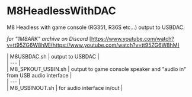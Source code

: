 # M8HeadlessWithDAC
M8 Headless with game console (RG351, R36S etc...) output to USBDAC.

*for "1M8ARK" archive on Discord*
[https://www.youtube.com/watch?v=tt95ZG6W8hM](https://www.youtube.com/watch?v=tt95ZG6W8hM)

| M8USBDAC.sh | output to USBDAC |  
| --- |  
| M8_SPKOUT_USBIN.sh | output to game console speaker and "audio in" from USB audio interface |    
| --- |  
| M8_USBINOUT.sh | for audio interface in/out |  
